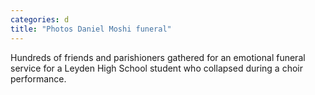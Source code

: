 ```yaml
---
categories: d
title: "Photos Daniel Moshi funeral"
---
```

Hundreds of friends and parishioners gathered for an emotional funeral service for a Leyden High School student who collapsed during a choir performance.